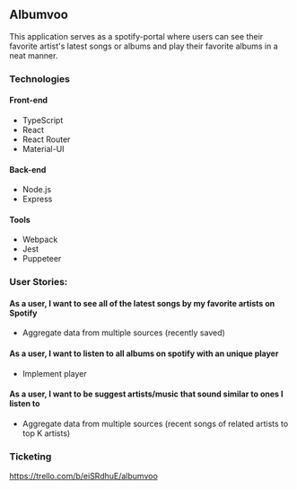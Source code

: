 ## Albumvoo

This application serves as a spotify-portal where users can see their favorite artist's latest songs or albums and play their favorite albums in a neat manner.

### Technologies

#### Front-end

- TypeScript
- React
- React Router
- Material-UI

#### Back-end

- Node.js
- Express

#### Tools

- Webpack
- Jest
- Puppeteer

### User Stories:

#### As a user, I want to see all of the latest songs by my favorite artists on Spotify

- Aggregate data from multiple sources (recently saved)

#### As a user, I want to listen to all albums on spotify with an unique player

- Implement player

#### As a user, I want to be suggest artists/music that sound similar to ones I listen to

- Aggregate data from multiple sources (recent songs of related artists to top K artists)

### Ticketing

https://trello.com/b/eiSRdhuE/albumvoo
